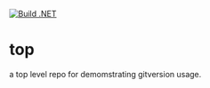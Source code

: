 [![Build .NET](https://github.com/bkcrouse/top/actions/workflows/build.yml/badge.svg)](https://github.com/bkcrouse/top/actions/workflows/build.yml)
# top
a top level repo for demomstrating gitversion usage.
